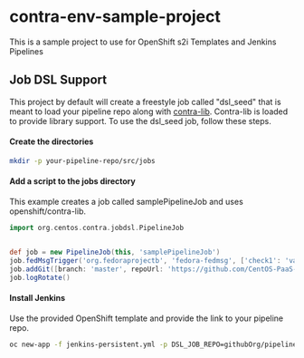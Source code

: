 # contra-env-sample-project
This is a sample project to use for OpenShift s2i Templates and Jenkins Pipelines

## Job DSL Support
This project by default will create a freestyle job called "dsl_seed" that is meant to load your pipeline repo along with 
[contra-lib](https://github.com/openshift/contra-lib). Contra-lib is loaded to provide library support. To use the dsl_seed job,
follow these steps.
#### Create the directories 

```bash
mkdir -p your-pipeline-repo/src/jobs
```
#### Add a script to the jobs directory

This example creates a job called samplePipelineJob and uses openshift/contra-lib. 

```groovy
import org.centos.contra.jobdsl.PipelineJob


def job = new PipelineJob(this, 'samplePipelineJob')
job.fedMsgTrigger('org.fedoraprojectb', 'fedora-fedmsg', ['check1': 'value1'])
job.addGit([branch: 'master', repoUrl: 'https://github.com/CentOS-PaaS-SIG/contra-env-sample-project.git'])
job.logRotate()

```
#### Install Jenkins

Use the provided OpenShift template and provide the link to your pipeline repo.

```bash
oc new-app -f jenkins-persistent.yml -p DSL_JOB_REPO=githubOrg/pipeline-repo
```
